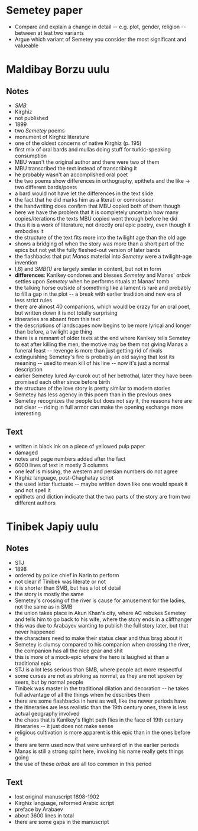 # Semetey paper

- Compare and explain a change in detail -- e.g. plot, gender, religion --
  between at leat two variants
- Argue which variant of Semetey you consider the most significant and
  valueable

# Maldibay Borzu uulu

## Notes

- _SMB_
- Kirghiz
- not published 
- 1899
- two _Semetey_ poems
- monument of Kirghiz literature
- one of the oldest concerns of native Kirghiz (p. 195)
- first mix of oral bards and mullas doing stuff for turkic-speaking
  consumption
- MBU wasn't the original author and there were two of them
- MBU transcribed the text instead of transcribing it
- he probably wasn't an accomplished oral poet
- the two poems show differences in orthography, epithets and the like -> two
  different bards/poets
- a bard would not have let the differences in the text slide
- the fact that he did marks him as a literati or connoisseur
- the handwriting does confirm that MBU copied both of them though
- here we have the problem that it is completely uncertain how many
  copies/iterations the texts MBU copied went through before he did
- thus it is a work of literature, not directly oral epic poetry, even though
  it embodies it
- the structure of the text fits more into the twilight age than the old age
- shows a bridging of when the story was more than a short part of the epics
  but not yet the fully fleshed-out version of later bards
- the flashbacks that put _Manas_ material into _Semetey_ were a twilight-age
  invention
- I,6) and _SMB(1)_ are largely similar in content, but not in form
- __differences__: Kanikey condones and blesses _Semetey_ and Manas' _arbak_
  settles upon _Semetey_ when he performs rituals at Manas' tomb
- the talking horse outside of something like a lament is rare and probably to
  fill a gap in the plot -- a break with earlier tradition and new era of less
  strict rules
- there are almost 40 companions, which would be crazy for an oral poet, but
  written down it is not totally surprising
- itineraries are absent from this text
- the descriptions of landscapes now begins to be more lyrical and longer than
before, a twilight age thing
- there is a remnant of older texts at the end where Kanikey tells Semetey to
eat after killing the men, the motive may be them not giving Manas a funeral
feast -- revenge is more than just getting rid of rivals
- extinguishing Semetey's fire is probably an old saying that lost its meaning
-- used to mean kill of his line -- now it's just a normal description
- earlier Semetey lured Ay-curok out of her betrothal, later they have been
promised each other since before birth 
- the structure of the love story is pretty similar to modern stories
- Semetey has less agency in this poem than in the previous ones
- Semetey recognizes the people but does not say it, the reasons here are not
clear -- riding in full armor can make the opening exchange more interesting

## Text

- written in black ink on a piece of yellowed pulp paper
- damaged
- notes and page numbers added after the fact
- 6000 lines of text in mostly 3 columns
- one leaf is missing, the western and persian numbers do not agree
- Kirghiz language, post-Chaghatay script
- the used letter fluctuate -- maybe written down like one would speak it and
not spell it
- epithets and diction indicate that the two parts of the story are from two
different authors

# Tinibek Japiy uulu

## Notes

- STJ
- 1898
- ordered by police chief in Narin to perform
- not clear if Tinibek was literate or not
- it is shorter than SMB, but has a lot of detail
- the story is mostly the same
- Semetey's crossing of the river is cause for amusement for the ladies, not
the same as in SMB
- the union takes place in Akun Khan's city, where AC rebukes Semetey and tells
him to go back to his wife, where the story ends in a cliffhanger
- this was due to Arabayev wanting to publish the full story later, but that
never happened
- the characters need to make their status clear and thus brag about it
- Semetey is clumsy compared to his companion when crossing the river, the
companion has all the nice gear and shit
- this is more of a mock-epic where the hero is laughed at than a traditional
epic
- STJ is a lot less serious than SMB, where people act more respectful
- some curses are not as striking as normal, as they are not spoken by seers,
but by normal people
- Tinibek was master in the traditional dilation and decoration -- he takes
full advantage of all the things when he describes them
- there are some flashbacks in here as well, like the newer periods have 
- the itineraries are less realistic than the 19th century ones, there is less
actual geography involved
- the chaos that is Kanikey's flight path flies in the face of 19th century
itineraries -- it just does not make sense
- religious cultivation is more apparent is this epic than in the ones before
it
- there are term used now that were unheard of in the earlier periods
- Manas is still a strong spirit here, invoking his name really gets things
going
- the use of these _arbak_ are all too common in this period

## Text

- lost original manuscript 1898-1902
- Kirghiz language, reformed Arabic script
- preface by Arabaev
- about 3600 lines in total
- there are some gaps in the manuscript
